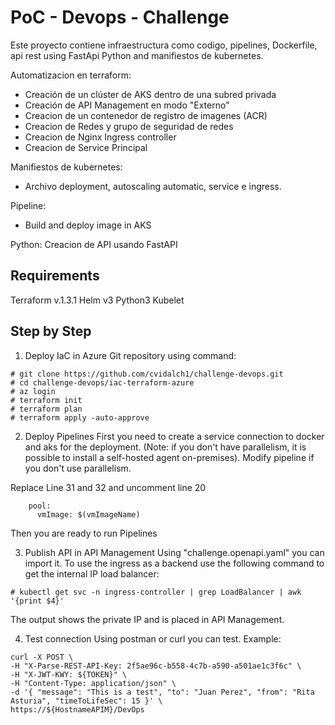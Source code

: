 
# PoC - Devops - Challenge

Este proyecto contiene infraestructura como codigo, pipelines, Dockerfile, api rest using FastApi Python and manifiestos de kubernetes.

Automatizacion en terraform:

- Creación de un clúster de AKS dentro de una subred privada
- Creación de API Management en modo "Externo"
- Creacion de un contenedor de registro de imagenes (ACR)
- Creacion de Redes y grupo de seguridad de redes
- Creacion de Nginx Ingress controller
- Creacion de Service Principal

Manifiestos de kubernetes:

- Archivo deployment, autoscaling automatic, service e ingress.

Pipeline:
- Build and deploy image in AKS

Python:
Creacion de API usando FastAPI
## Requirements

Terraform v.1.3.1
Helm v3
Python3
Kubelet
## Step by Step

1. Deploy IaC in Azure
Git repository using command:

```
# git clone https://github.com/cvidalch1/challenge-devops.git
# cd challenge-devops/iac-terraform-azure
# az login
# terraform init
# terraform plan
# terraform apply -auto-approve
```

2. Deploy Pipelines
First you need to create a service connection to docker and aks for the deployment. (Note: if you don't have parallelism, it is possible to install a self-hosted agent on-premises).
Modify pipeline if you don't use parallelism.

Replace Line 31 and 32 and uncomment line 20

```
    pool:
      vmImage: $(vmImageName)
```

Then you are ready to run Pipelines

3. Publish API in API Management
Using "challenge.openapi.yaml" you can import it. To use the ingress as a backend use the following command to get the internal IP load balancer:

```
# kubectl get svc -n ingress-controller | grep LoadBalancer | awk '{print $4}'
```
The output shows the private IP and is placed in API Management.

4. Test connection
Using postman or curl you can test. Example:
```
curl -X POST \
-H "X-Parse-REST-API-Key: 2f5ae96c-b558-4c7b-a590-a501ae1c3f6c" \
-H "X-JWT-KWY: ${TOKEN}" \
-H "Content-Type: application/json" \
-d '{ "message": "This is a test", "to": "Juan Perez", "from": "Rita Asturia", "timeToLifeSec": 15 }' \
https://${HostnameAPIM}/DevOps
```